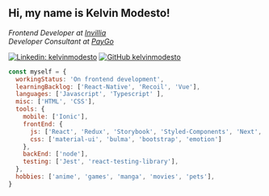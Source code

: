 <h2> Hi, my name is Kelvin Modesto! </h2>
<p><em>Frontend Developer at <a href="http://www.invillia.com">Invillia</a>
</br>Developer Consultant at <a href="https://www.paygo.com.br">PayGo</a>
</em></p>


[![Linkedin: kelvinmodesto](https://img.shields.io/badge/-kelvinmodesto-blue?style=flat-square&logo=Linkedin&logoColor=white&link=https://www.linkedin.com/in/kelvinmodesto/)](https://www.linkedin.com/in/kelvinmodesto/)
[![GitHub kelvinmodesto](https://img.shields.io/github/followers/kelvinmodesto?label=follow&style=social)](https://github.com/kelvinmodesto)

```javascript
const myself = {
  workingStatus: 'On frontend development',
  learningBacklog: ['React-Native', 'Recoil', 'Vue'],
  languages: ['Javascript', 'Typescript' ],
  misc: ['HTML', 'CSS'],
  tools: {
    mobile: ['Ionic'],
    frontEnd: {
      js: ['React', 'Redux', 'Storybook', 'Styled-Components', 'Next', 'Meteor'],
      css: ['material-ui', 'bulma', 'bootstrap', 'emotion']
    },
    backEnd: ['node'],
    testing: ['Jest', 'react-testing-library'],
  },
  hobbies: ['anime', 'games', 'manga', 'movies', 'pets'],
}
```
